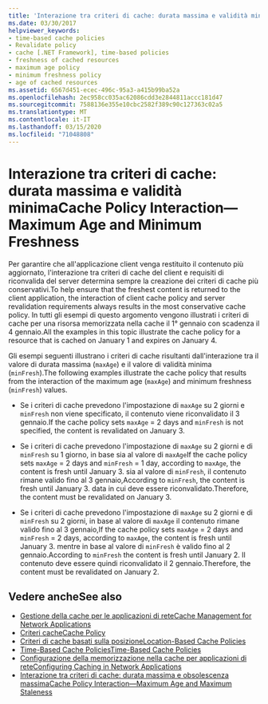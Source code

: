 ```yaml
---
title: 'Interazione tra criteri di cache: durata massima e validità minima'
ms.date: 03/30/2017
helpviewer_keywords:
- time-based cache policies
- Revalidate policy
- cache [.NET Framework], time-based policies
- freshness of cached resources
- maximum age policy
- minimum freshness policy
- age of cached resources
ms.assetid: 6567d451-ecec-496c-95a3-a415b99ba52a
ms.openlocfilehash: 2ec958cc035ac62086cdd3e2844811accc181d47
ms.sourcegitcommit: 7588136e355e10cbc2582f389c90c127363c02a5
ms.translationtype: MT
ms.contentlocale: it-IT
ms.lasthandoff: 03/15/2020
ms.locfileid: "71048808"
---
```

# <a name="cache-policy-interactionmaximum-age-and-minimum-freshness"></a><span data-ttu-id="3f92a-102">Interazione tra criteri di cache: durata massima e validità minima</span><span class="sxs-lookup"><span data-stu-id="3f92a-102">Cache Policy Interaction—Maximum Age and Minimum Freshness</span></span>
<span data-ttu-id="3f92a-103">Per garantire che all'applicazione client venga restituito il contenuto più aggiornato, l'interazione tra criteri di cache del client e requisiti di riconvalida del server determina sempre la creazione dei criteri di cache più conservativi.</span><span class="sxs-lookup"><span data-stu-id="3f92a-103">To help ensure that the freshest content is returned to the client application, the interaction of client cache policy and server revalidation requirements always results in the most conservative cache policy.</span></span> <span data-ttu-id="3f92a-104">In tutti gli esempi di questo argomento vengono illustrati i criteri di cache per una risorsa memorizzata nella cache il 1° gennaio con scadenza il 4 gennaio.</span><span class="sxs-lookup"><span data-stu-id="3f92a-104">All the examples in this topic illustrate the cache policy for a resource that is cached on January 1 and expires on January 4.</span></span>  
  
 <span data-ttu-id="3f92a-105">Gli esempi seguenti illustrano i criteri di cache risultanti dall'interazione tra il valore di durata massima (`maxAge`) e il valore di validità minima (`minFresh`).</span><span class="sxs-lookup"><span data-stu-id="3f92a-105">The following examples illustrate the cache policy that results from the interaction of the maximum age (`maxAge`) and minimum freshness (`minFresh`) values.</span></span>  
  
- <span data-ttu-id="3f92a-106">Se i criteri di cache prevedono l'impostazione di `maxAge` su 2 giorni e `minFresh` non viene specificato, il contenuto viene riconvalidato il 3 gennaio.</span><span class="sxs-lookup"><span data-stu-id="3f92a-106">If the cache policy sets `maxAge` = 2 days and `minFresh` is not specified, the content is revalidated on January 3.</span></span>  
  
- <span data-ttu-id="3f92a-107">Se i criteri di cache prevedono l'impostazione di `maxAge` su 2 giorni e di `minFresh` su 1 giorno, in base sia al valore di `maxAge`</span><span class="sxs-lookup"><span data-stu-id="3f92a-107">If the cache policy sets `maxAge` = 2 days and `minFresh` = 1 day, according to `maxAge`, the content is fresh until January 3.</span></span> <span data-ttu-id="3f92a-108">sia al valore di `minFresh`, il contenuto rimane valido fino al 3 gennaio,</span><span class="sxs-lookup"><span data-stu-id="3f92a-108">According to `minFresh`, the content is fresh until January 3.</span></span> <span data-ttu-id="3f92a-109">data in cui deve essere riconvalidato.</span><span class="sxs-lookup"><span data-stu-id="3f92a-109">Therefore, the content must be revalidated on January 3.</span></span>  
  
- <span data-ttu-id="3f92a-110">Se i criteri di cache prevedono l'impostazione di `maxAge` su 2 giorni e di `minFresh` su 2 giorni, in base al valore di `maxAge` il contenuto rimane valido fino al 3 gennaio,</span><span class="sxs-lookup"><span data-stu-id="3f92a-110">If the cache policy sets `maxAge` = 2 days and `minFresh` = 2 days, according to `maxAge`, the content is fresh until January 3.</span></span> <span data-ttu-id="3f92a-111">mentre in base al valore di `minFresh` è valido fino al 2 gennaio.</span><span class="sxs-lookup"><span data-stu-id="3f92a-111">According to `minFresh` the content is fresh until January 2.</span></span> <span data-ttu-id="3f92a-112">Il contenuto deve essere quindi riconvalidato il 2 gennaio.</span><span class="sxs-lookup"><span data-stu-id="3f92a-112">Therefore, the content must be revalidated on January 2.</span></span>  
  
## <a name="see-also"></a><span data-ttu-id="3f92a-113">Vedere anche</span><span class="sxs-lookup"><span data-stu-id="3f92a-113">See also</span></span>

- [<span data-ttu-id="3f92a-114">Gestione della cache per le applicazioni di rete</span><span class="sxs-lookup"><span data-stu-id="3f92a-114">Cache Management for Network Applications</span></span>](cache-management-for-network-applications.md)
- [<span data-ttu-id="3f92a-115">Criteri cache</span><span class="sxs-lookup"><span data-stu-id="3f92a-115">Cache Policy</span></span>](cache-policy.md)
- [<span data-ttu-id="3f92a-116">Criteri di cache basati sulla posizione</span><span class="sxs-lookup"><span data-stu-id="3f92a-116">Location-Based Cache Policies</span></span>](location-based-cache-policies.md)
- [<span data-ttu-id="3f92a-117">Time-Based Cache Policies</span><span class="sxs-lookup"><span data-stu-id="3f92a-117">Time-Based Cache Policies</span></span>](time-based-cache-policies.md)
- [<span data-ttu-id="3f92a-118">Configurazione della memorizzazione nella cache per applicazioni di rete</span><span class="sxs-lookup"><span data-stu-id="3f92a-118">Configuring Caching in Network Applications</span></span>](configuring-caching-in-network-applications.md)
- [<span data-ttu-id="3f92a-119">Interazione tra criteri di cache: durata massima e obsolescenza massima</span><span class="sxs-lookup"><span data-stu-id="3f92a-119">Cache Policy Interaction—Maximum Age and Maximum Staleness</span></span>](cache-policy-interaction-maximum-age-and-maximum-staleness.md)
